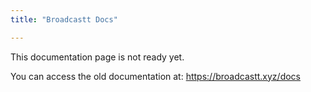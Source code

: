 ```yaml
---
title: "Broadcastt Docs"

---
```

This documentation page is not ready yet.

You can access the old documentation at: https://broadcastt.xyz/docs 
